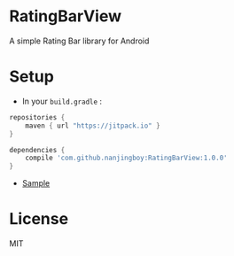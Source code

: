 # RatingBarView

A simple Rating Bar library for Android

# Setup

* In your `build.gradle` :

```gradle
repositories {
    maven { url "https://jitpack.io" }
}

dependencies {
    compile 'com.github.nanjingboy:RatingBarView:1.0.0'
}
```

* [Sample](sample/src/main)

# License

MIT